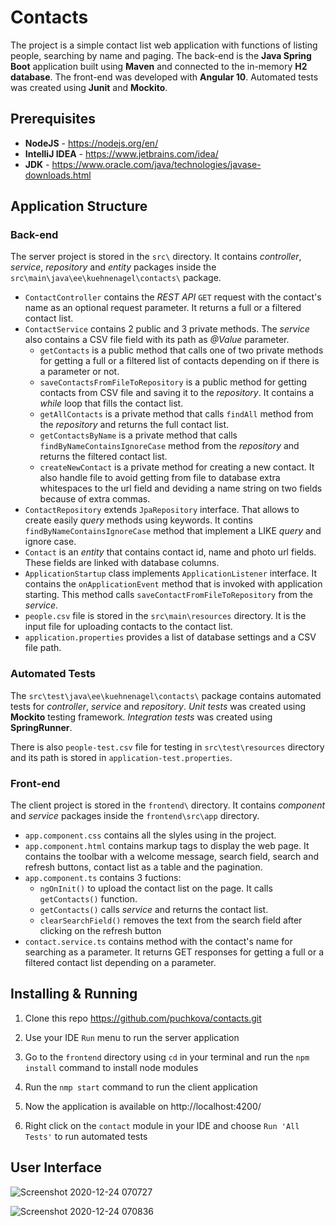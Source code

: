 # Contacts
The project is a simple contact list web application with functions of listing people, searching by name and paging. 
The back-end is the **Java Spring Boot** application built using **Maven** and connected to the in-memory **H2 database**. The front-end was developed with **Angular 10**. Automated tests was created using **Junit** and **Mockito**. 

## Prerequisites
- **NodeJS** - https://nodejs.org/en/
- **IntelliJ IDEA** - https://www.jetbrains.com/idea/
- **JDK** - https://www.oracle.com/java/technologies/javase-downloads.html

## Application Structure
### Back-end
The server project is stored in the `src\` directory. It contains *controller*, *service*, *repository* and *entity* packages inside the `src\main\java\ee\kuehnenagel\contacts\` package.
- `ContactController` contains the *REST API* `GET` request with the contact's name as an optional request parameter. It returns a full or a filtered contact list.
- `ContactService` contains 2 public and 3 private methods. The *service* also contains a CSV file field with its path as *@Value* parameter. 
	 - `getContacts` is a public method  that calls one of two private methods for getting a full or a filtered list of contacts depending on if there is a parameter or not.
	 - `saveContactsFromFileToRepository` is a public method for getting contacts from CSV file and saving it to the *repository*. It contains a *while* loop that fills the contact list.
	 - `getAllContacts` is a private method that calls `findAll` method from the *repository* and returns the full contact list.
	 - `getContactsByName` is a private method that calls `findByNameContainsIgnoreCase` method from the *repository* and returns the filtered contact list.
	 - `createNewContact` is a private method for creating a new contact. It also handle file to avoid getting from file to database extra whitespaces to the url field and deviding a name string on two fields because of extra commas.
- `ContactRepository` extends `JpaRepository` interface. That allows to create easily *query* methods using keywords. It contins `findByNameContainsIgnoreCase` method that implement a LIKE *query* and ignore case.
- `Contact` is an *entity* that contains contact id, name and photo url fields. These fields are linked with database columns.
- `ApplicationStartup` class implements `ApplicationListener` interface. It contains the `onApplicationEvent` method that is invoked with application starting. This method calls `saveContactFromFileToRepository` from the *service*.  	 
- `people.csv` file is stored in the `src\main\resources` directory. It is the input file for uploading contacts to the contact list.
- `application.properties` provides a list of database settings and a CSV file path.

### Automated Tests
The `src\test\java\ee\kuehnenagel\contacts\` package contains automated tests for *controller*, *service* and *repository*. *Unit tests* was created using **Mockito** testing framework. *Integration tests* was created using **SpringRunner**.  

There is also `people-test.csv` file for testing in `src\test\resources` directory and its path is stored in `application-test.properties`.

### Front-end
The client project is stored in the `frontend\` directory. It contains *component* and *service* packages inside the `frontend\src\app` directory.
- `app.component.css` contains all the slyles using in the project.
- `app.component.html` contains markup tags to display the web page. It contains the toolbar with a welcome message, search field, search and refresh buttons, contact list as a table and the pagination.
- `app.component.ts` contains 3 fuctions: 
	 - `ngOnInit()` to upload the contact list on the page. It calls `getContacts()` function.
	 - `getContacts()` calls *service* and returns the contact list. 
	 - `clearSearchField()` removes the text from the search field after clicking on the refresh button
- `contact.service.ts` contains method with the contact's name for searching as a parameter. It returns GET responses for getting a full or a filtered contact list depending on a parameter.

## Installing & Running 
1. Clone this repo https://github.com/puchkova/contacts.git

2. Use your IDE `Run` menu to run the server application

3. Go to the `frontend` directory using `cd` in your terminal and run the `npm install` command to install node modules 

4. Run the `nmp start` command to run the client application

5. Now the application is available on http://localhost:4200/

6. Right click on the `contact` module in your IDE and choose `Run 'All Tests'` to run automated tests 

## User Interface
![Screenshot 2020-12-24 070727](https://user-images.githubusercontent.com/54691147/103062477-f1eae680-45b6-11eb-97e3-6deb5f8fa165.jpg)

![Screenshot 2020-12-24 070836](https://user-images.githubusercontent.com/54691147/103062609-69207a80-45b7-11eb-90fd-766e347a00b9.jpg)
